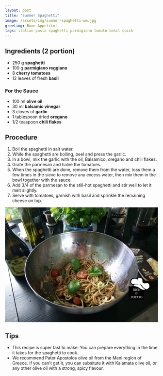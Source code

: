```yaml
---
layout: post
title: "Summer Spaghetti"
image: /assets/img/summer-spaghetti-wm.jpg
greeting: Buon Appetito!
tags: italian pasta spaghetti parmigiano tomato basil quick
---
```


## Ingredients (2 portion)

 - 250 g __spaghetti__
 - 100 g __parmigiano reggiano__
 - 8 __cherry tomatoes__
 - 12 leaves of fresh __basil__ 
 
### For the Sauce

 - 100 ml __olive oil__
 - 30 ml __balsamic vinegar__
 - 3 cloves of __garlic__
 - 1 tablespoon dried __oregano__
 - 1/2 teaspoon __chili flakes__

## Procedure

 1. Boil the spaghetti in salt water.
 1. While the spaghetti are boiling, peel and press the garlic.
 1. In a bowl, mix the garlic with the oil, Balsamico, oregano and chili flakes.
 1. Grate the parmesan and halve the tomatoes.
 1. When the spaghetti are done, remove them from the water, toss them a few times in the sieve to remove any excess water, then mix them in the bowl together with the sauce.
 1. Add 3/4 of the parmesan to the still-hot spaghetti and stir well to let it melt slightly.
 1. Serve with tomatoes, garnish with basil and sprinkle the remaining cheese on top.
 
![](/assets/img/summer-spaghetti2-wm.jpg)

## Tips

 - This recipe is super fast to make: You can prepare everything in the time it takes for the spaghetti to cook.
 - We recommend Pater Apostolos olive oil from the Mani region of Greece. If you can't get it, you can subsitute it with Kalamata olive oil, or any other olive oil with a strong, spicy flavour.
